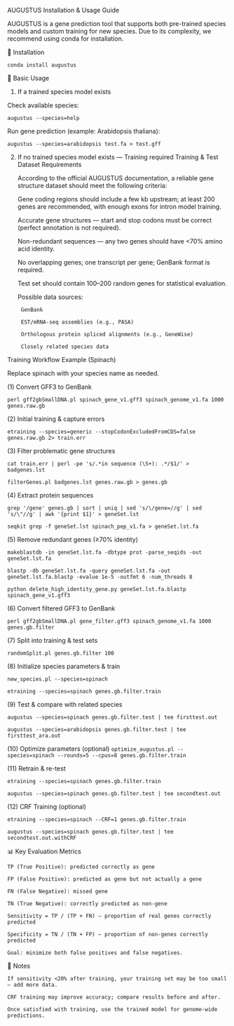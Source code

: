AUGUSTUS Installation & Usage Guide

AUGUSTUS is a gene prediction tool that supports both pre-trained species models and custom training for new species.
Due to its complexity, we recommend using conda for installation.

🔹 Installation

```conda install augustus```

🔹 Basic Usage
1. If a trained species model exists

Check available species:

```augustus --species=help```


Run gene prediction (example: Arabidopsis thaliana):

```augustus --species=arabidopsis test.fa > test.gff```

2. If no trained species model exists — Training required
Training & Test Dataset Requirements

    According to the official AUGUSTUS documentation, a reliable gene structure dataset should meet the following criteria:

    Gene coding regions should include a few kb upstream; at least 200 genes are recommended, with enough exons for intron model training.

    Accurate gene structures — start and stop codons must be correct (perfect annotation is not required).

    Non-redundant sequences — any two genes should have <70% amino acid identity.

    No overlapping genes; one transcript per gene; GenBank format is required.

    Test set should contain 100–200 random genes for statistical evaluation.

    Possible data sources:

        GenBank

        EST/mRNA-seq assemblies (e.g., PASA)

        Orthologous protein spliced alignments (e.g., GeneWise)

        Closely related species data

Training Workflow Example (Spinach)

Replace spinach with your species name as needed.

(1) Convert GFF3 to GenBank

```perl gff2gbSmallDNA.pl spinach_gene_v1.gff3 spinach_genome_v1.fa 1000 genes.raw.gb```

(2) Initial training & capture errors

```etraining --species=generic --stopCodonExcludedFromCDS=false genes.raw.gb 2> train.err```

(3) Filter problematic gene structures

```cat train.err | perl -pe 's/.*in sequence (\S+): .*/$1/' > badgenes.lst```

```filterGenes.pl badgenes.lst genes.raw.gb > genes.gb```

(4) Extract protein sequences

```grep '/gene' genes.gb | sort | uniq | sed 's/\/gene=//g' | sed 's/\"//g' | awk '{print $1}' > geneSet.lst```

```seqkit grep -f geneSet.lst spinach_pep_v1.fa > geneSet.lst.fa```

(5) Remove redundant genes (≥70% identity)

```makeblastdb -in geneSet.lst.fa -dbtype prot -parse_seqids -out geneSet.lst.fa```

```blastp -db geneSet.lst.fa -query geneSet.lst.fa -out geneSet.lst.fa.blastp -evalue 1e-5 -outfmt 6 -num_threads 8```

```python delete_high_identity_gene.py geneSet.lst.fa.blastp spinach_gene_v1.gff3```

(6) Convert filtered GFF3 to GenBank

```perl gff2gbSmallDNA.pl gene_filter.gff3 spinach_genome_v1.fa 1000 genes.gb.filter```

(7) Split into training & test sets

```randomSplit.pl genes.gb.filter 100```

(8) Initialize species parameters & train

```new_species.pl --species=spinach```

```etraining --species=spinach genes.gb.filter.train```

(9) Test & compare with related species

```augustus --species=spinach genes.gb.filter.test | tee firsttest.out```

```augustus --species=arabidopsis genes.gb.filter.test | tee firsttest_ara.out```

(10) Optimize parameters (optional)
```optimize_augustus.pl --species=spinach --rounds=5 --cpus=8 genes.gb.filter.train```

(11) Retrain & re-test

```etraining --species=spinach genes.gb.filter.train```

```augustus --species=spinach genes.gb.filter.test | tee secondtest.out```

(12) CRF Training (optional)

```etraining --species=spinach --CRF=1 genes.gb.filter.train```

```augustus --species=spinach genes.gb.filter.test | tee secondtest.out.withCRF```


📊 Key Evaluation Metrics

    TP (True Positive): predicted correctly as gene

    FP (False Positive): predicted as gene but not actually a gene

    FN (False Negative): missed gene

    TN (True Negative): correctly predicted as non-gene

    Sensitivity = TP / (TP + FN) — proportion of real genes correctly predicted

    Specificity = TN / (TN + FP) — proportion of non-genes correctly predicted

    Goal: minimize both false positives and false negatives.

📌 Notes

    If sensitivity <20% after training, your training set may be too small — add more data.

    CRF training may improve accuracy; compare results before and after.

    Once satisfied with training, use the trained model for genome-wide predictions.